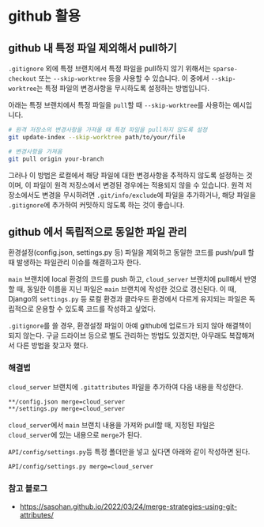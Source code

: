 
# github 활용
## github 내 특정 파일 제외해서 pull하기
`.gitignore` 외에 특정 브랜치에서 특정 파일을 pull하지 않기 위해서는 `sparse-checkout` 또는 `--skip-worktree` 등을 사용할 수 있습니다. 이 중에서 `--skip-worktree`는 특정 파일의 변경사항을 무시하도록 설정하는 방법입니다.

아래는 특정 브랜치에서 특정 파일을 `pull`할 때 `--skip-worktree`를 사용하는 예시입니다.

```bash
# 원격 저장소의 변경사항을 가져올 때 특정 파일을 pull하지 않도록 설정
git update-index --skip-worktree path/to/your/file

# 변경사항을 가져옴
git pull origin your-branch
```

그러나 이 방법은 로컬에서 해당 파일에 대한 변경사항을 추적하지 않도록 설정하는 것이며, 이 파일이 원격 저장소에서 변경된 경우에는 적용되지 않을 수 있습니다. 원격 저장소에서도 변경을 무시하려면 `.git/info/exclude`에 파일을 추가하거나, 해당 파일을 `.gitignore`에 추가하여 커밋하지 않도록 하는 것이 좋습니다.

## github 에서 독립적으로 동일한 파일 관리
환경설정(config.json, settings.py 등) 파일을 제외하고 동일한 코드를 push/pull 할 때 발생하는 파일관리 이슈를 해결하고자 한다. 

`main` 브랜치에 local 환경의 코드를 push 하고, `cloud_server` 브랜치에 pull해서 반영할 때, 동일한 이름을 지닌 파일은 `main` 브랜치에 작성한 것으로 갱신된다. 이 때, Django의 `settings.py` 등 로컬 환경과 클라우드 환경에서 다르게 유지되는 파일은 독립적으로 운용할 수 있도록 코드를 작성하고 싶었다.

`.gitignore`를 쓸 경우, 환경설정 파일이 아예 github에 업로드가 되지 않아 해결책이 되지 않는다. 구글 드라이브 등으로 별도 관리하는 방법도 있겠지만, 아무래도 복잡해져서 다른 방법을 찾고자 했다.

### 해결법
`cloud_server` 브랜치에 `.gitattributes` 파일을 추가하여 다음 내용을 작성한다.
```bash
**/config.json merge=cloud_server
**/settings.py merge=cloud_server
```
`cloud_server`에서 `main` 브랜치 내용을 가져와 pull할 때, 지정된 파일은 `cloud_server`에 있는 내용으로 `merge`가 된다.

`API/config/settings.py`등 특정 폴더만을 넣고 싶다면 아래와 같이 작성하면 된다.
```bash
API/config/settings.py merge=cloud_server
```

### 참고 블로그
  - https://sasohan.github.io/2022/03/24/merge-strategies-using-git-attributes/